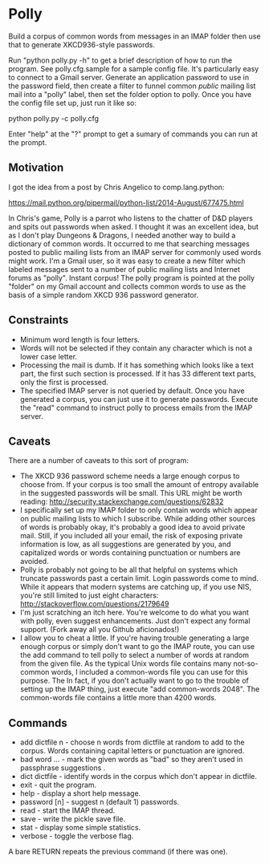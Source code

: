 # Polly

Build a corpus of common words from messages in an IMAP folder then
use that to generate XKCD936-style passwords.

Run "python polly.py -h" to get a brief description of how to run the
program. See polly.cfg.sample for a sample config file.  It's particularly
easy to connect to a Gmail server. Generate an application password to use
in the password field, then create a filter to funnel common *public*
mailing list mail into a "polly" label, then set the folder option to polly.
Once you have the config file set up, just run it like so:

python polly.py -c polly.cfg

Enter "help" at the "?" prompt to get a sumary of commands you can run at
the prompt.

## Motivation

I got the idea from a post by Chris Angelico to comp.lang.python:

https://mail.python.org/pipermail/python-list/2014-August/677475.html

In Chris's game, Polly is a parrot who listens to the chatter of D&D
players and spits out passwords when asked.  I thought it was an
excellent idea, but as I don't play Dungeons & Dragons, I needed
another way to build a dictionary of common words. It occurred to me
that searching messages posted to public mailing lists from an IMAP
server for commonly used words might work. I'm a Gmail user, so it was
easy to create a new filter which labeled messages sent to a number of
public mailing lists and Internet forums as "polly".  Instant corpus!
The polly program is pointed at the polly "folder" on my Gmail account
and collects common words to use as the basis of a simple random XKCD
936 password generator.

## Constraints

* Minimum word length is four letters.
* Words will not be selected if they contain any character which is not
  a lower case letter.
* Processing the mail is dumb. If it has something which looks like a
  text part, the first such section is processed. If it has 33 different
  text parts, only the first is processed.
* The specified IMAP server is not queried by default. Once you have
  generated a corpus, you can just use it to generate passwords. Execute
  the "read" command to instruct polly to process emails from the IMAP
  server.

## Caveats

There are a number of caveats to this sort of program:

* The XKCD 936 password scheme needs a large enough corpus to choose from.
  If your corpus is too small the amount of entropy available in the
  suggested passwords will be small. This URL might be worth reading:
  http://security.stackexchange.com/questions/62832
* I specifically set up my IMAP folder to only contain words which
  appear on public mailing lists to which I subscribe. While adding
  other sources of words is probably okay, it's probably a good idea
  to avoid private mail. Still, if you included all your email, the
  risk of exposing private information is low, as all suggestions are
  generated by you, and capitalized words or words containing
  punctuation or numbers are avoided.
* Polly is probably not going to be all that helpful on systems which
  truncate passwords past a certain limit. Login passwords come to
  mind. While it appears that modern systems are catching up, if you
  use NIS, you're still limited to just eight characters:
  http://stackoverflow.com/questions/2179649
* I'm just scratching an itch here. You're welcome to do what you want
  with polly, even suggest enhancements. Just don't expect any formal
  support. (Fork away all you Github aficionados!)
* I allow you to cheat a little. If you're having trouble generating a
  large enough corpus or simply don't want to go the IMAP route, you
  can use the add command to tell polly to select a number of words at
  random from the given file. As the typical Unix words file contains
  many not-so-common words, I included a common-words file you can use
  for this purpose. The In fact, if you don't actually want to go to
  the trouble of setting up the IMAP thing, just execute "add
  common-words 2048". The common-words file contains a little more
  than 4200 words.

## Commands

* add dictfile n - choose n words from dictfile at random to add to
  the corpus. Words containing capital letters or punctuation are
  ignored.
* bad word ... - mark the given words as "bad" so they aren't used
  in passphrase suggestions .
* dict dictfile - identify words in the corpus which don't appear in
  dictfile.
* exit - quit the program.
* help - display a short help message.
* password [n] - suggest n (default 1) passwords.
* read - start the IMAP thread.
* save - write the pickle save file.
* stat - display some simple statistics.
* verbose - toggle the verbose flag.

A bare RETURN repeats the previous command (if there was one).
